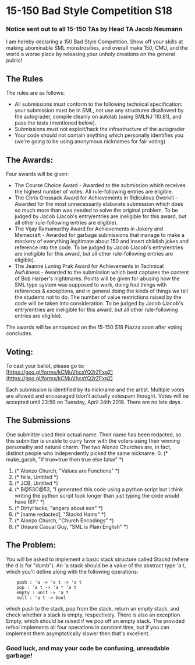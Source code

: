 # 15-150 Bad Style Competition S18

### Notice sent out to all 15-150 TAs by Head TA Jacob Neumann
I am hereby declaring a 150 Bad Style Competition. Show off your skills at making abominable SML monstrosities, and overall make 150, CMU, and the world a worse place by releasing your unholy creations on the general public!

## The Rules
The rules are as follows:
- All submissions must conform to the following technical specification: your submission must be in SML, not use any structures disallowed by the autograder, compile cleanly on autolab (using SMLNJ 110.81), and pass the tests (mentioned below). 
- Submissions must not exploit/hack the infrastructure of the autograder
- Your code should not contain anything which personally identifies you (we're going to be using anonymous nicknames for fair voting)

## The Awards:
Four awards will be given:
- The Course Choice Award - Awarded to the submission which receives the highest number of votes. All rule-following entries are eligible.
- The Chris Grossack Award for Achievements in Ridiculous Overkill - Awarded for the most unnecessarily elaborate submission which does so much more than was needed to solve the original problem. To be judged by Jacob (Jacob's entry/entries are ineligible for this award, but all other rule-following entries are eligible).
- The Vijay Ramamurthy Award for Achievements in Jokery and Memecraft - Awarded for garbage submissions that manage to make a mockery of everything legitimate about 150 and insert childish jokes and reference into the code. To be judged by Jacob (Jacob's entry/entries are ineligible for this award, but all other rule-following entries are eligible).
- The Jeanne Luning Prak Award for Achievements in Technical Awfulness - Awarded to the submission which best captures the content of Bob Harper's nightmares. Points will be given for abusing how the SML type system was supposed to work, doing foul things with references & exceptions, and in general doing the kinds of things we tell the students not to do. The number of value restrictions raised by the code will be taken into consideration. To be judged by Jacob (Jacob's entry/entries are ineligible for this award, but all other rule-following entries are eligible).

The awards will be announced on the 15-150 S18 Piazza soon after voting concludes.

## Voting:
To cast your ballot, please go to:
[https://goo.gl/forms/kCMuVhcsYQ2rZFxg2](https://goo.gl/forms/kCMuVhcsYQ2rZFxg2)

Each submission is identified by its nickname and the artist. Multiple votes are allowed and encouraged (don't actually votespam though). Votes will be accepted until 23:59 on Tuesday, April 24th 2018. There are no late days. 

## The Submissions
One submitter used their actual name. Their name has been redacted, so this submitter is unable to curry favor with the voters using their winning personality and natural charm. The two Alonzo Churches are, in fact, distinct people who independently picked the same nickname. 
0. (* make_garph, "if true=true then true else false" *)
1. (* Alonzo Church, "Values are Functions" *)
2. (* fella, Untitled *)
3. (* JCB, Untitled *)
4. (* B@53C@53, "I generated this code using a python script
                 but I think writing the python script 
                 took longer than just typing the code would
                 have RIP." *)
5. (* DirtyHacks, "angery about exn" *)
6. (* [name redacted], "Stackd Hams" *)
7. (* Alonzo Church, "Church Encodings" *)
8. (* Unsure Casual Guy, "SML is Plain English" *)


## The Problem:
You will be asked to implement a basic stack structure called Stackd (where the d is for "dumb"). An 'a stack should be a value of the abstract type 'a t, which you'll define along with the following operations:
```
    push : 'a -> 'a t -> 'a t
    pop : 'a t -> 'a * 'a t
    empty : unit -> 'a t
    null : 'a t -> bool
```
which push to the stack, pop from the stack, return an empty stack, and check whether a stack is empty, respectively. There is also an exception Empty, which should be raised if we pop off an empty stack. The provided refsol implements all four operations in constant time, but if you can implement them asymptotically slower then that's excellent. 

### Good luck, and may your code be confusing, unreadable garbage!
